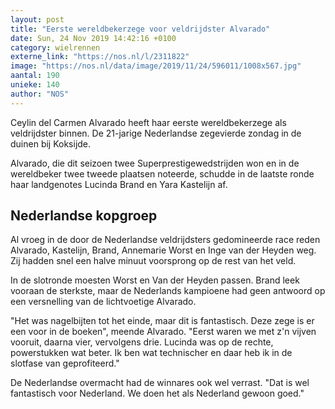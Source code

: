 ```yaml
---
layout: post
title: "Eerste wereldbekerzege voor veldrijdster Alvarado"
date: Sun, 24 Nov 2019 14:42:16 +0100
category: wielrennen
externe_link: "https://nos.nl/l/2311822"
image: "https://nos.nl/data/image/2019/11/24/596011/1008x567.jpg"
aantal: 190
unieke: 140
author: "NOS"
---
```


<p>Ceylin del Carmen Alvarado heeft haar eerste wereldbekerzege als veldrijdster binnen. De 21-jarige Nederlandse zegevierde zondag in de duinen bij Koksijde.</p>
<p>Alvarado, die dit seizoen twee Superprestigewedstrijden won en in de wereldbeker twee tweede plaatsen noteerde, schudde in de laatste ronde haar landgenotes Lucinda Brand en Yara Kastelijn af.</p>
<h2>Nederlandse kopgroep</h2>
<p>Al vroeg in de door de Nederlandse veldrijdsters gedomineerde race reden Alvarado, Kastelijn, Brand, Annemarie Worst en Inge van der Heyden weg. Zij hadden snel een halve minuut voorsprong op de rest van het veld.</p>
<p>In de slotronde moesten Worst en Van der Heyden passen. Brand leek vooraan de sterkste, maar de Nederlands kampioene had geen antwoord op een versnelling van de lichtvoetige Alvarado.</p>
<p>"Het was nagelbijten tot het einde, maar dit is fantastisch. Deze zege is er een voor in de boeken", meende Alvarado. "Eerst waren we met z'n vijven vooruit, daarna vier, vervolgens drie. Lucinda was op de rechte, powerstukken wat beter. Ik ben wat technischer en daar heb ik in de slotfase van geprofiteerd."</p>
<p>De Nederlandse overmacht had de winnares ook wel verrast. "Dat is wel fantastisch voor Nederland. We doen het als Nederland gewoon goed."</p>
